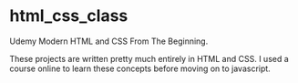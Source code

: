 # html_css_class
Udemy Modern HTML and CSS From The Beginning.

These projects are written pretty much entirely in HTML and CSS. I used a course online
to learn these concepts before moving on to javascript.
